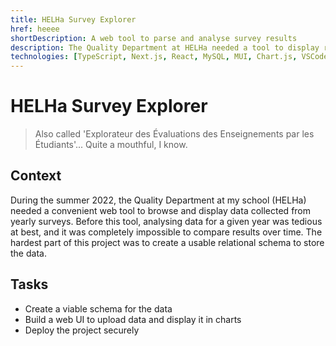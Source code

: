 ```yaml
---
title: HELHa Survey Explorer
href: heeee
shortDescription: A web tool to parse and analyse survey results
description: The Quality Department at HELHa needed a tool to display results and compare them over several years.
technologies: [TypeScript, Next.js, React, MySQL, MUI, Chart.js, VSCode]
---
```


# HELHa Survey Explorer

> Also called 'Explorateur des Évaluations des Enseignements par les Étudiants'... Quite a mouthful, I know.

## Context

During the summer 2022, the Quality Department at my school (HELHa) needed a convenient web tool to browse and display data collected from yearly surveys. Before this tool, analysing data for a given year was tedious at best, and it was completely impossible to compare results over time. The hardest part of this project was to create a usable relational schema to store the data.

## Tasks

- Create a viable schema for the data
- Build a web UI to upload data and display it in charts
- Deploy the project securely
